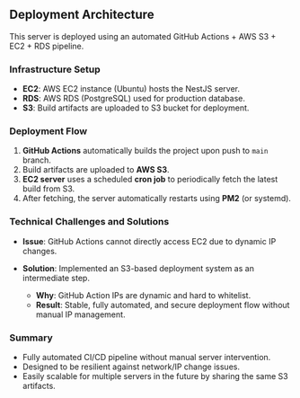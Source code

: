## Deployment Architecture

This server is deployed using an automated GitHub Actions + AWS S3 + EC2 + RDS pipeline.

### Infrastructure Setup

- **EC2**: AWS EC2 instance (Ubuntu) hosts the NestJS server.
- **RDS**: AWS RDS (PostgreSQL) used for production database.
- **S3**: Build artifacts are uploaded to S3 bucket for deployment.

### Deployment Flow

1. **GitHub Actions** automatically builds the project upon push to `main` branch.
2. Build artifacts are uploaded to **AWS S3**.
3. **EC2 server** uses a scheduled **cron job** to periodically fetch the latest build from S3.
4. After fetching, the server automatically restarts using **PM2** (or systemd).

### Technical Challenges and Solutions

- **Issue**: GitHub Actions cannot directly access EC2 due to dynamic IP changes.
- **Solution**: Implemented an S3-based deployment system as an intermediate step.

  - **Why**: GitHub Action IPs are dynamic and hard to whitelist.
  - **Result**: Stable, fully automated, and secure deployment flow without manual IP management.

### Summary

- Fully automated CI/CD pipeline without manual server intervention.
- Designed to be resilient against network/IP change issues.
- Easily scalable for multiple servers in the future by sharing the same S3 artifacts.


